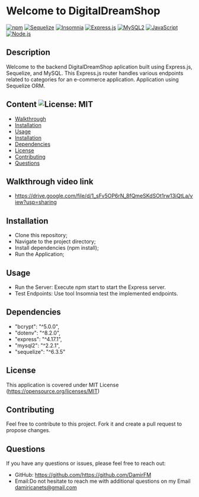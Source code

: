 
# Welcome to DigitalDreamShop

[![npm](https://img.shields.io/badge/npm-CB3837?style=for-the-badge&logo=npm&logoColor=white)](https://www.npmjs.com)
[![Sequelize](https://img.shields.io/badge/Sequelize-52B0E7?style=for-the-badge&logo=sequelize&logoColor=white)](https://sequelize.org/)
[![Insomnia](https://img.shields.io/badge/Insomnia-5849BE?style=for-the-badge&logo=insomnia&logoColor=white)](https://insomnia.rest/)
[![Express.js](https://img.shields.io/badge/Express.js-000000?style=for-the-badge&logo=express&logoColor=white)](https://expressjs.com/)
[![MySQL2](https://img.shields.io/badge/MySQL2%20v2.3.0-005C84?style=for-the-badge&logo=mysql&logoColor=white)](https://www.npmjs.com/package/mysql2)
[![JavaScript](https://img.shields.io/badge/JavaScript-F7DF1E?style=for-the-badge&logo=javascript&logoColor=black)](https://www.javascript.com)
[![Node.js](https://img.shields.io/badge/node.js-6DA55F?style=for-the-badge&logo=node.js&logoColor=white)](https://nodejs.org/en)

## Description  
Welcome to the backend DigitalDreamShop aplication built using Express.js, Sequelize, and MySQL. This Express.js router handles various endpoints related to categories for an e-commerce application. Application using Sequelize ORM.

## Content ![License: MIT](https://img.shields.io/badge/License-MIT-yellow.svg) 

- [Walkthrough](#Walkthrough)
- [Installation](#Installation)
- [Usage](#Usage)
- [Installation](#Installation)
- [Dependencies](#Dependencies)
- [License](#License)
- [Contributing](#Contributing)
- [Questions](#Questions)

## Walkthrough video link

- https://drive.google.com/file/d/1_sFv5OP6rN_8fQmeSKdSOt1rw13iQtLa/view?usp=sharing

## Installation

- Clone this repository; 
- Navigate to the project directory;
- Install dependencies (npm install);
- Run the Application;

## Usage

- Run the Server: Execute npm start to start the Express server. 
- Test Endpoints: Use tool Insomnia test the implemented endpoints.

## Dependencies

- "bcrypt": "^5.0.0",
- "dotenv": "^8.2.0",
- "express": "^4.17.1",
- "mysql2": "^2.2.1",
- "sequelize": "^6.3.5"

## License   

This application is covered under MIT License
(https://opensource.org/licenses/MIT)

## Contributing
Feel free to contribute to this project. Fork it and create a pull request to propose changes.
    
## Questions
If you have any questions or issues, please feel free to reach out:
- GitHub: https://github.com/https://github.com/DamirFM
- Email:Do not hesitate to reach me with additional questions on my Email damiricanets@gmail.com
    
